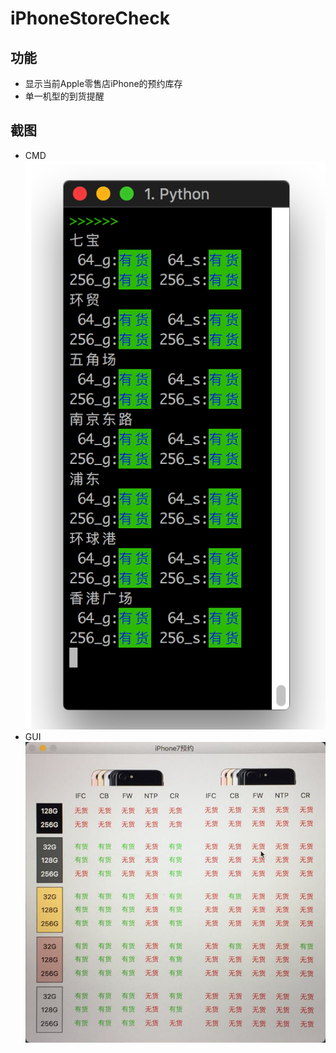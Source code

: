 # iPhoneStoreCheck
## 功能
* 显示当前Apple零售店iPhone的预约库存
* 单一机型的到货提醒
## 截图
* CMD </br>
![GUI](https://raw.githubusercontent.com/Arrow-Li/iPhoneStoreCheck/master/iPhoneStore/iPX.png)
* GUI </br>
![GUI](https://raw.githubusercontent.com/Arrow-Li/iPhoneStoreCheck/master/iPhoneStore/iP7.jpg)
